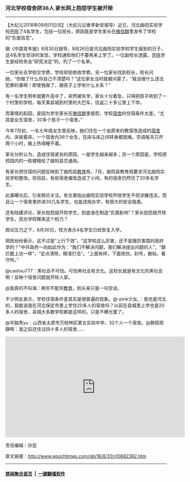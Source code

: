 ### 河北学校宿舍挤36人 家长网上抱怨学生被开除
------------------------

<p>【大纪元2018年09月01日讯】（大纪元记者李新安报导）近日，河北曲阳实验学校<a href="http://www.epochtimes.com/gb/tag/%E5%BC%80%E9%99%A4.html">开除</a>了4名学生，包括一位班长，原因竟是学生家长在<a href="http://www.epochtimes.com/gb/tag/%E5%BE%AE%E4%BF%A1%E7%BE%A4.html">微信群</a>里发布了学校的“负面信息”。</p>
<p>据《中国青年报》8月30日报导，8月26日是河北曲阳实验学校学生报到的日子，这4名学生惊讶的发现，学校通知他们不要再来上学了。一位副校长透露，<a href="http://www.epochtimes.com/gb/tag/%E5%BC%80%E9%99%A4.html">开除</a>学生是经校务会“研究决定”的，列了一个名单。</p>
<p>一位家长去学校交学费，学校却拒绝收学费。另一位家长找到校长，校长问她，“你做了什么你自己不清楚吗？”这位家长当时就被问蒙了，“我没做什么违法犯罪的事啊！即使我做了，跟孩子上学有什么关系？”</p>
<p>有一名学生明年就要升高中了，突然被失学，家长十分着急，只得把孩子转到了一个村里的学校，每天乘县城到村里的大巴车，往返二十多公里上下学。</p>
<p>而事情的起因，是因为学生家长在<a href="http://www.epochtimes.com/gb/tag/%E5%BE%AE%E4%BF%A1%E7%BE%A4.html">微信群</a>里报怨，学校<a href="http://www.epochtimes.com/gb/tag/%E5%AE%BF%E8%88%8D.html">宿舍</a>的住宿条件太差。“尤其是女生宿舍，30多个孩子一个宿舍。”</p>
<p>今年7月初，一名七年级女生曾反映，她们住在一个由原来的教室改造成的<a href="http://www.epochtimes.com/gb/tag/%E5%AE%BF%E8%88%8D.html">宿舍</a>内，床挨着床，一个宿舍内36个女生，在床与床之间转身都困难。空调每天只开两个小时，晚上热得睡不着。</p>
<p>家长分析认为，造成住宿紧张的原因，一是学生越来越多；另一个原因是，学校把校园内的一栋楼租给了曲阳县交通局。</p>
<p>有家长把住宿的问题反映到了曲阳县<a href="http://www.epochtimes.com/gb/tag/%E6%95%99%E8%82%B2.html">教育</a>局，7月，曲阳县教育局要求河北曲阳实验学校整改。但目前，有些宿舍被改造成了小间，有的宿舍仍然住了20多名学生。</p>
<p>此事曝光后，引发舆论关注。有文章指出曲阳实验学校开除学生不但涉嫌违法，而且让一个宿舍里挤进30几名学生，也是违规办学，有很大的安全隐患。</p>
<p>还有陆媒评论，家长抱怨就开除学生，到底谁在制造“负面影响”？家长抱怨就开除学生，民办学校哪来这个权力？</p>
<p>舆论压力之下，8月30日，校方表示4名学生已经恢复入学。</p>
<p>网民纷纷表示，这不过是“上行下效”，“这学校这么厉害，还不是跟厉害国的政府学的？”中共政府一向如此作为：“我们不解决问题，我们解决提出问题的人”，“跟拦截上访一样”，“定点清除，精准打击”。“上面有样，下面效仿。封号，删帖，看守所。”</p>
<p>@cashxu777：黑社会不可怕。可怕黑社会有文化。这校长就是有文化的黑社会啊！反映个宿舍问题就开除人家。</p>
<p>@我真的不叫海：再穷不能穷<a href="http://www.epochtimes.com/gb/tag/%E6%95%99%E8%82%B2.html">教育</a>，到头来只是一句空话。</p>
<p>不少网友表示，学校住宿条件差其实是很普遍的现象。@-pink少女_：我也是河北的，我能说我在河北保定市里上学住20多人的宿舍吗？以前在县城里上学也是20多人的宿舍，县城大多数学校都是这样的。只是不曝光罢了。</p>
<p>@华独秀yu：山西省太原市万柏林区第五实验中学，32个人一个宿舍。@静观观静啊：我之前还住过四十多人的宿舍……</p>
<p style="text-align: center;"><iframe src="https://www.youtube.com/embed/agWQP1F3SAM?rel=0" width="560" height="315" frameborder="0" allowfullscreen="allowfullscreen"></iframe></p>
<p>责任编辑：孙芸</p>

原文链接：http://www.epochtimes.com/gb/18/8/31/n10682362.htm


------------------------
#### [禁闻聚合首页](https://github.com/gfw-breaker/banned-news/blob/master/README.md) &nbsp;|&nbsp;  [一键翻墙软件](https://github.com/gfw-breaker/nogfw/blob/master/README.md)